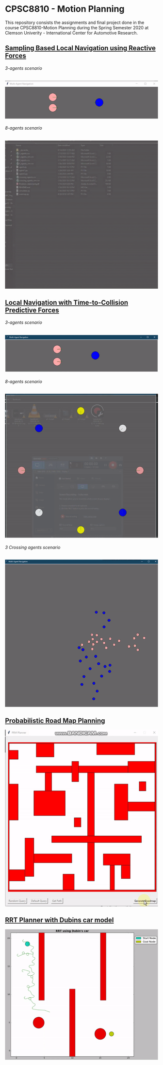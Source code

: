 # CPSC8810 - Motion Planning

This repository consists the assignments and final project done in the course CPSC8810-Motion Planning during the Spring Semester 2020 at Clemson Univerity - International Center for Automotive Research.


## [Sampling Based Local Navigation using Reactive Forces](https://github.com/Huzefa-Kagalwala/CPSC_8810-Motion-Planning/tree/master/1-Sampling%20based%20Local%20Navigation)
###### 3-agents scenario
![](https://github.com/Huzefa-Kagalwala/CPSC_8810-Motion-Planning/blob/master/1-Sampling%20based%20Local%20Navigation/3-agents.gif)

###### 8-agents scenario
![](https://github.com/ashit8450/CPSC8810_Motion_Planning/blob/master/1-Sampling-Based-Local-Navigation/p1-8.gif)

## [Local Navigation with Time-to-Collision Predictive Forces](https://github.com/ashit8450/CPSC8810_Motion_Planning/tree/master/2-Local-Navigation-with-TTC-forces)
###### 3-agents scenario 
![](https://github.com/ashit8450/CPSC8810_Motion_Planning/blob/master/2-Local-Navigation-with-TTC-forces/p2-3.gif)

###### 8-agents scenario
![](https://github.com/ashit8450/CPSC8810_Motion_Planning/blob/master/2-Local-Navigation-with-TTC-forces/p2-8.gif)

###### 3 Crossing agents scenario
![](https://github.com/ashit8450/CPSC8810_Motion_Planning/blob/master/2-Local-Navigation-with-TTC-forces/p2-crossing.gif)

## [Probabilistic Road Map Planning](https://github.com/ashit8450/CPSC8810_Motion_Planning/tree/master/4-Probabilistic-Road-Map-Planner)
![](https://github.com/ashit8450/CPSC8810_Motion_Planning/blob/master/4-Probabilistic-Road-Map-Planner/p4-prm.gif)

## [RRT Planner with Dubins car model](https://github.com/ashit8450/CPSC8810_Motion_Planning/tree/master/5-Final%20project_RRT%20implementation%20using%20Dubins%20car)
![](https://github.com/ashit8450/CPSC8810_Motion_Planning/blob/master/5-Final%20project_RRT%20implementation%20using%20Dubins%20car/Video/PRM_video_gif.gif)

